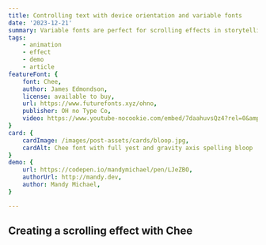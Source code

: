 ```yaml
---
title: Controlling text with device orientation and variable fonts
date: '2023-12-21'
summary: Variable fonts are perfect for scrolling effects in storytelling and interactive webpages as they enable animation without losing the practicality, accessibility and ease of real fonts
tags:
    - animation
    - effect
    - demo
    - article
featureFont: {
    font: Chee, 
    author: James Edmondson,
    license: available to buy,
    url: https://www.futurefonts.xyz/ohno,
    publisher: OH no Type Co,   
    video: https://www.youtube-nocookie.com/embed/7daahuvsQz4?rel=0&amp;controls=0&amp;showinfo=0,
}
card: {
    cardImage: /images/post-assets/cards/bloop.jpg,
    cardAlt: Chee font with full yest and gravity axis spelling bloop
}
demo: {
    url: https://codepen.io/mandymichael/pen/LJeZBO,
    authorUrl: http://mandy.dev,
    author: Mandy Michael,
}

---
```


## Creating a scrolling effect with Chee

